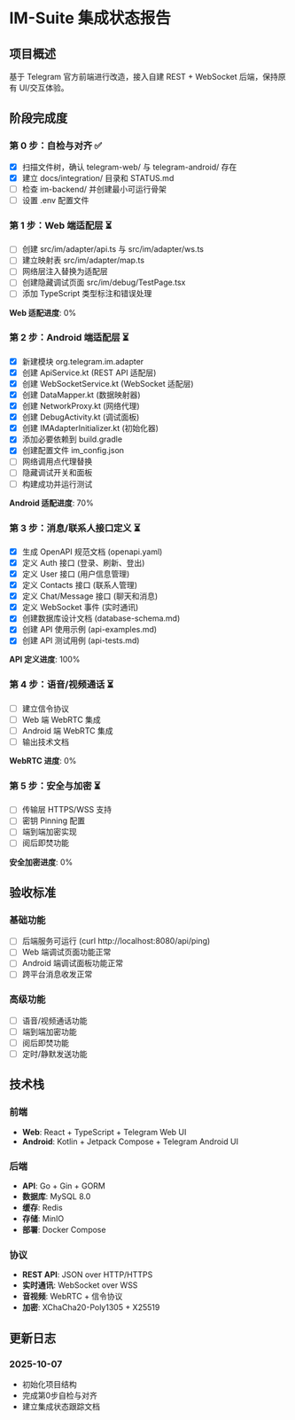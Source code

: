 # IM-Suite 集成状态报告

## 项目概述
基于 Telegram 官方前端进行改造，接入自建 REST + WebSocket 后端，保持原有 UI/交互体验。

## 阶段完成度

### 第 0 步：自检与对齐 ✅
- [x] 扫描文件树，确认 telegram-web/ 与 telegram-android/ 存在
- [x] 建立 docs/integration/ 目录和 STATUS.md
- [ ] 检查 im-backend/ 并创建最小可运行骨架
- [ ] 设置 .env 配置文件

### 第 1 步：Web 端适配层 ⏳
- [ ] 创建 src/im/adapter/api.ts 与 src/im/adapter/ws.ts
- [ ] 建立映射表 src/im/adapter/map.ts
- [ ] 网络层注入替换为适配层
- [ ] 创建隐藏调试页面 src/im/debug/TestPage.tsx
- [ ] 添加 TypeScript 类型标注和错误处理

**Web 适配进度**: 0%

### 第 2 步：Android 端适配层 ⏳
- [x] 新建模块 org.telegram.im.adapter
- [x] 创建 ApiService.kt (REST API 适配层)
- [x] 创建 WebSocketService.kt (WebSocket 适配层)
- [x] 创建 DataMapper.kt (数据映射器)
- [x] 创建 NetworkProxy.kt (网络代理)
- [x] 创建 DebugActivity.kt (调试面板)
- [x] 创建 IMAdapterInitializer.kt (初始化器)
- [x] 添加必要依赖到 build.gradle
- [x] 创建配置文件 im_config.json
- [ ] 网络调用点代理替换
- [ ] 隐藏调试开关和面板
- [ ] 构建成功并运行测试

**Android 适配进度**: 70%

### 第 3 步：消息/联系人接口定义 ⏳
- [x] 生成 OpenAPI 规范文档 (openapi.yaml)
- [x] 定义 Auth 接口 (登录、刷新、登出)
- [x] 定义 User 接口 (用户信息管理)
- [x] 定义 Contacts 接口 (联系人管理)
- [x] 定义 Chat/Message 接口 (聊天和消息)
- [x] 定义 WebSocket 事件 (实时通讯)
- [x] 创建数据库设计文档 (database-schema.md)
- [x] 创建 API 使用示例 (api-examples.md)
- [x] 创建 API 测试用例 (api-tests.md)

**API 定义进度**: 100%

### 第 4 步：语音/视频通话 ⏳
- [ ] 建立信令协议
- [ ] Web 端 WebRTC 集成
- [ ] Android 端 WebRTC 集成
- [ ] 输出技术文档

**WebRTC 进度**: 0%

### 第 5 步：安全与加密 ⏳
- [ ] 传输层 HTTPS/WSS 支持
- [ ] 密钥 Pinning 配置
- [ ] 端到端加密实现
- [ ] 阅后即焚功能

**安全加密进度**: 0%

## 验收标准

### 基础功能
- [ ] 后端服务可运行 (curl http://localhost:8080/api/ping)
- [ ] Web 端调试页面功能正常
- [ ] Android 端调试面板功能正常
- [ ] 跨平台消息收发正常

### 高级功能
- [ ] 语音/视频通话功能
- [ ] 端到端加密功能
- [ ] 阅后即焚功能
- [ ] 定时/静默发送功能

## 技术栈

### 前端
- **Web**: React + TypeScript + Telegram Web UI
- **Android**: Kotlin + Jetpack Compose + Telegram Android UI

### 后端
- **API**: Go + Gin + GORM
- **数据库**: MySQL 8.0
- **缓存**: Redis
- **存储**: MinIO
- **部署**: Docker Compose

### 协议
- **REST API**: JSON over HTTP/HTTPS
- **实时通讯**: WebSocket over WSS
- **音视频**: WebRTC + 信令协议
- **加密**: XChaCha20-Poly1305 + X25519

## 更新日志

### 2025-10-07
- 初始化项目结构
- 完成第0步自检与对齐
- 建立集成状态跟踪文档
